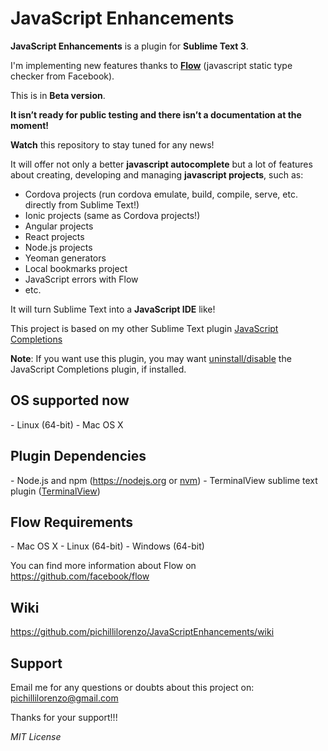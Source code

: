 <h1>JavaScript Enhancements</h1>

<strong>JavaScript Enhancements</strong> is a plugin for <strong>Sublime Text 3</strong>.

<p>
I'm implementing new features thanks to <strong><a href="https://github.com/facebook/flow">Flow</a></strong> (javascript static type checker from Facebook).

This is in <strong>Beta version</strong>. 

<strong>It isn’t ready for public testing and there isn’t a documentation at the moment!</strong>

<strong>Watch</strong> this repository to stay tuned for any news!

It will offer not only a better <strong>javascript autocomplete</strong> but a lot of features about creating, 
developing and managing <strong>javascript projects</strong>, such as:

- Cordova projects (run cordova emulate, build, compile, serve, etc. directly from Sublime Text!)
- Ionic projects (same as Cordova projects!)
- Angular projects
- React projects
- Node.js projects
- Yeoman generators
- Local bookmarks project
- JavaScript errors with Flow
- etc.

It will turn Sublime Text into a <strong>JavaScript IDE</strong> like!
</p>

<p>
This project is based on my other Sublime Text plugin <a href="https://github.com/pichillilorenzo/JavaScript-Completions">JavaScript Completions</a>

<strong>Note</strong>: 
If you want use this plugin, you may want <span style="text-decoration: underline;">uninstall/disable</span> the JavaScript Completions plugin, if installed.
</p>

<h2>OS supported now</h2>
<p>
- Linux (64-bit)
- Mac OS X
</p>

<h2>Plugin Dependencies</h2>
<p>
- Node.js and npm (<a href="https://nodejs.org">https://nodejs.org</a> or <a href="https://github.com/creationix/nvm">nvm</a>)
- TerminalView sublime text plugin (<a href="https://github.com/Wramberg/TerminalView">TerminalView</a>)
</p>

<h2>Flow Requirements</h2>
<p>
- Mac OS X
- Linux (64-bit)
- Windows (64-bit)

You can find more information about Flow on <a href="https://github.com/facebook/flow">https://github.com/facebook/flow</a>
</p>

<h2>Wiki</h2>
<a href="https://github.com/pichillilorenzo/JavaScriptEnhancements/wiki">https://github.com/pichillilorenzo/JavaScriptEnhancements/wiki</a>

<h2>Support</h2>
<p>
Email me for any questions or doubts about this project on: <a href="mailto:pichillilorenzo@gmail.com">pichillilorenzo@gmail.com</a>

Thanks for your support!!!
</p>

<i>MIT License</i>
